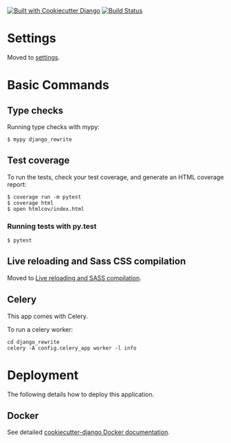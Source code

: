 [![Built with Cookiecutter Django](https://img.shields.io/badge/built%20with-Cookiecutter%20Django-ff69b4.svg)](https://github.com/pydanny/cookiecutter-django/)
[![Build Status](https://travis-ci.com/mostwk/django-angular-rewrite.svg?branch=master)](https://travis-ci.com/mostwk/django-angular-rewrite)


Settings
========

Moved to
[settings](http://cookiecutter-django.readthedocs.io/en/latest/settings.html).

Basic Commands
==============

Type checks
-----------

Running type checks with mypy:

    $ mypy django_rewrite

Test coverage
-------------

To run the tests, check your test coverage, and generate an HTML
coverage report:

    $ coverage run -m pytest
    $ coverage html
    $ open htmlcov/index.html

### Running tests with py.test

    $ pytest

Live reloading and Sass CSS compilation
---------------------------------------

Moved to [Live reloading and SASS
compilation](http://cookiecutter-django.readthedocs.io/en/latest/live-reloading-and-sass-compilation.html).

Celery
------

This app comes with Celery.

To run a celery worker:

``` {.sourceCode .bash}
cd django_rewrite
celery -A config.celery_app worker -l info
```

Deployment
==========

The following details how to deploy this application.

Docker
------

See detailed [cookiecutter-django Docker
documentation](http://cookiecutter-django.readthedocs.io/en/latest/deployment-with-docker.html).
